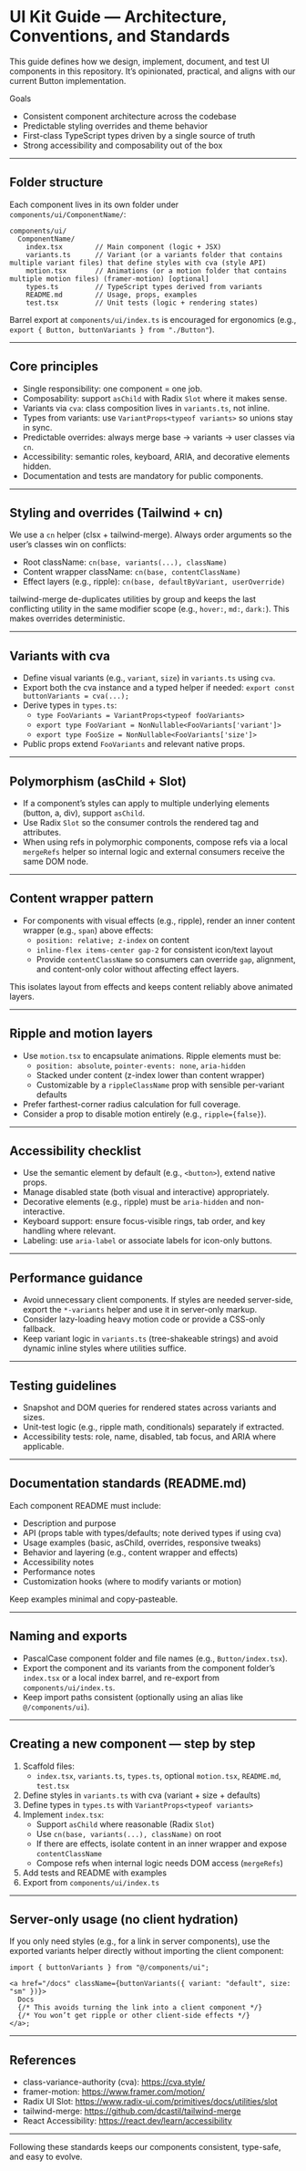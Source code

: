 # UI Kit Guide — Architecture, Conventions, and Standards

This guide defines how we design, implement, document, and test UI components in this repository. It’s opinionated, practical, and aligns with our current Button implementation.

Goals

- Consistent component architecture across the codebase
- Predictable styling overrides and theme behavior
- First-class TypeScript types driven by a single source of truth
- Strong accessibility and composability out of the box

---

## Folder structure

Each component lives in its own folder under `components/ui/ComponentName/`:

```
components/ui/
  ComponentName/
    index.tsx        // Main component (logic + JSX)
    variants.ts      // Variant (or a variants folder that contains multiple variant files) that define styles with cva (style API)
    motion.tsx       // Animations (or a motion folder that contains multiple motion files) (framer-motion) [optional]
    types.ts         // TypeScript types derived from variants
    README.md        // Usage, props, examples
    test.tsx         // Unit tests (logic + rendering states)
```

Barrel export at `components/ui/index.ts` is encouraged for ergonomics (e.g., `export { Button, buttonVariants } from "./Button"`).

---

## Core principles

- Single responsibility: one component = one job.
- Composability: support `asChild` with Radix `Slot` where it makes sense.
- Variants via `cva`: class composition lives in `variants.ts`, not inline.
- Types from variants: use `VariantProps<typeof variants>` so unions stay in sync.
- Predictable overrides: always merge base → variants → user classes via `cn`.
- Accessibility: semantic roles, keyboard, ARIA, and decorative elements hidden.
- Documentation and tests are mandatory for public components.

---

## Styling and overrides (Tailwind + cn)

We use a `cn` helper (clsx + tailwind-merge). Always order arguments so the user’s classes win on conflicts:

- Root className: `cn(base, variants(...), className)`
- Content wrapper className: `cn(base, contentClassName)`
- Effect layers (e.g., ripple): `cn(base, defaultByVariant, userOverride)`

tailwind-merge de-duplicates utilities by group and keeps the last conflicting utility in the same modifier scope (e.g., `hover:`, `md:`, `dark:`). This makes overrides deterministic.

---

## Variants with cva

- Define visual variants (e.g., `variant`, `size`) in `variants.ts` using `cva`.
- Export both the cva instance and a typed helper if needed: `export const buttonVariants = cva(...);`
- Derive types in `types.ts`:
  - `type FooVariants = VariantProps<typeof fooVariants>`
  - `export type FooVariant = NonNullable<FooVariants['variant']>`
  - `export type FooSize = NonNullable<FooVariants['size']>`
- Public props extend `FooVariants` and relevant native props.

---

## Polymorphism (asChild + Slot)

- If a component’s styles can apply to multiple underlying elements (button, a, div), support `asChild`.
- Use Radix `Slot` so the consumer controls the rendered tag and attributes.
- When using refs in polymorphic components, compose refs via a local `mergeRefs` helper so internal logic and external consumers receive the same DOM node.

---

## Content wrapper pattern

- For components with visual effects (e.g., ripple), render an inner content wrapper (e.g., `span`) above effects:
  - `position: relative; z-index` on content
  - `inline-flex items-center gap-2` for consistent icon/text layout
  - Provide `contentClassName` so consumers can override `gap`, alignment, and content-only color without affecting effect layers.

This isolates layout from effects and keeps content reliably above animated layers.

---

## Ripple and motion layers

- Use `motion.tsx` to encapsulate animations. Ripple elements must be:
  - `position: absolute`, `pointer-events: none`, `aria-hidden`
  - Stacked under content (z-index lower than content wrapper)
  - Customizable by a `rippleClassName` prop with sensible per-variant defaults
- Prefer farthest-corner radius calculation for full coverage.
- Consider a prop to disable motion entirely (e.g., `ripple={false}`).

---

## Accessibility checklist

- Use the semantic element by default (e.g., `<button>`), extend native props.
- Manage disabled state (both visual and interactive) appropriately.
- Decorative elements (e.g., ripple) must be `aria-hidden` and non-interactive.
- Keyboard support: ensure focus-visible rings, tab order, and key handling where relevant.
- Labeling: use `aria-label` or associate labels for icon-only buttons.

---

## Performance guidance

- Avoid unnecessary client components. If styles are needed server-side, export the `*-variants` helper and use it in server-only markup.
- Consider lazy-loading heavy motion code or provide a CSS-only fallback.
- Keep variant logic in `variants.ts` (tree-shakeable strings) and avoid dynamic inline styles where utilities suffice.

---

## Testing guidelines

- Snapshot and DOM queries for rendered states across variants and sizes.
- Unit-test logic (e.g., ripple math, conditionals) separately if extracted.
- Accessibility tests: role, name, disabled, tab focus, and ARIA where applicable.

---

## Documentation standards (README.md)

Each component README must include:

- Description and purpose
- API (props table with types/defaults; note derived types if using cva)
- Usage examples (basic, asChild, overrides, responsive tweaks)
- Behavior and layering (e.g., content wrapper and effects)
- Accessibility notes
- Performance notes
- Customization hooks (where to modify variants or motion)

Keep examples minimal and copy-pasteable.

---

## Naming and exports

- PascalCase component folder and file names (e.g., `Button/index.tsx`).
- Export the component and its variants from the component folder’s `index.tsx` or a local index barrel, and re-export from `components/ui/index.ts`.
- Keep import paths consistent (optionally using an alias like `@/components/ui`).

---

## Creating a new component — step by step

1. Scaffold files:
   - `index.tsx`, `variants.ts`, `types.ts`, optional `motion.tsx`, `README.md`, `test.tsx`
2. Define styles in `variants.ts` with cva (variant + size + defaults)
3. Define types in `types.ts` with `VariantProps<typeof variants>`
4. Implement `index.tsx`:
   - Support `asChild` where reasonable (Radix `Slot`)
   - Use `cn(base, variants(...), className)` on root
   - If there are effects, isolate content in an inner wrapper and expose `contentClassName`
   - Compose refs when internal logic needs DOM access (`mergeRefs`)
5. Add tests and README with examples
6. Export from `components/ui/index.ts`

---

## Server-only usage (no client hydration)

If you only need styles (e.g., for a link in server components), use the exported variants helper directly without importing the client component:

```tsx
import { buttonVariants } from "@/components/ui";

<a href="/docs" className={buttonVariants({ variant: "default", size: "sm" })}>
  Docs
  {/* This avoids turning the link into a client component */}
  {/* You won’t get ripple or other client-side effects */}
</a>;
```

---

## References

- class-variance-authority (cva): https://cva.style/
- framer-motion: https://www.framer.com/motion/
- Radix UI Slot: https://www.radix-ui.com/primitives/docs/utilities/slot
- tailwind-merge: https://github.com/dcastil/tailwind-merge
- React Accessibility: https://react.dev/learn/accessibility

---

Following these standards keeps our components consistent, type-safe, and easy to evolve.
